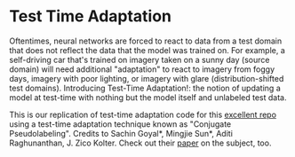 # Test Time Adaptation
Oftentimes, neural networks are forced to react to data from a test domain that does not reflect the data that the model was trained on.
For example, a self-driving car that's trained on imagery taken on a sunny day (source domain) will need additional "adaptation" to react to imagery from foggy days, imagery with poor lighting, or imagery with glare (distribution-shifted test domains). Introducing Test-Time Adaptation!: the notion of updating a model at test-time with nothing but the model itself and unlabeled test data.

This is our replication of test-time adaptation code for this [excellent repo](https://github.com/locuslab/tta_conjugate) using a test-time adaptation technique known as "Conjugate Pseudolabeling". Credits to Sachin Goyal*, Mingjie Sun*, Aditi Raghunanthan, J. Zico Kolter. Check out their [paper](https://arxiv.org/pdf/2207.09640) on the subject, too.
